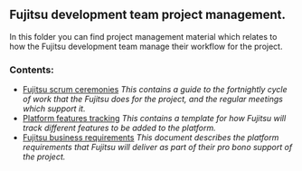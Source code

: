 ## Fujitsu development team project management. 

In this folder you can find project management material which relates to how the Fujitsu development team manage their workflow for the project.

### Contents: 

* [Fujitsu scrum ceremonies](fujitsu-management/fujitsu-scrum-ceremonies)
  *This contains a guide to the fortnightly cycle of work that the Fujitsu does for the project, and the regular meetings which support it.* 
* [Platform features tracking](fujitsu-management/features.md)
  *This contains a template for how Fujitsu will track different features to be added to the platform.*
* [Fujitsu business requirements](fujitsu-management/fujitsu-business-requirements.md)
  *This document describes the platform requirements that Fujitsu will deliver as part of their pro bono support of the project.*
